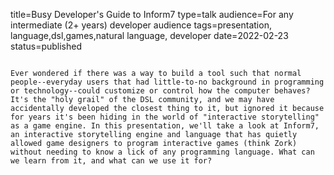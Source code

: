 title=Busy Developer's Guide to Inform7
type=talk
audience=For any intermediate (2+ years) developer audience
tags=presentation, language,dsl,games,natural language, developer
date=2022-02-23
status=published
~~~~~~

Ever wondered if there was a way to build a tool such that normal people--everyday users that had little-to-no background in programming or technology--could customize or control how the computer behaves? It's the "holy grail" of the DSL community, and we may have accidentally developed the closest thing to it, but ignored it because for years it's been hiding in the world of "interactive storytelling" as a game engine. In this presentation, we'll take a look at Inform7, an interactive storytelling engine and language that has quietly allowed game designers to program interactive games (think Zork) without needing to know a lick of any programming language. What can we learn from it, and what can we use it for?
    
